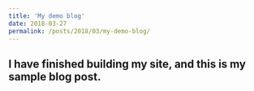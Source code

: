 ```yaml
---
title: 'My demo blog'
date: 2018-03-27
permalink: /posts/2018/03/my-demo-blog/
---
```


I have finished building my site, and this is my sample blog post.
---

